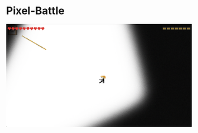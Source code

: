 # Pixel-Battle
 
![alt text](https://github.com/EnCoder199/Pixel-Battle/blob/main/Screenshots/image.png?raw=true)
